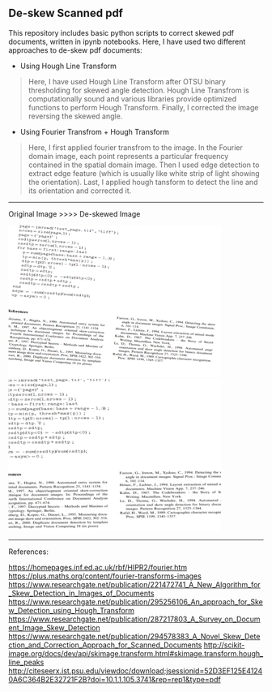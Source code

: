## De-skew Scanned pdf ##

This repository includes basic python scripts to correct skewed pdf documents, written in ipynb notebooks.
Here, I have used two different approaches to de-skew pdf documents:

* Using Hough Line Transform
 > Here, I have used Hough Line Transform after OTSU binary thresholding for skewed angle detection.
Hough Line Transfrom is computationally sound and various libraries provide optimized functions to perform Hough Transform.
Finally, I corrected the image reversing the skewed angle.



* Using Fourier Transfrom + Hough Transform
 > Here, I first applied fourier transfrom to the image. In the Fourier domain image, each point represents a particular frequency contained in the spatial domain image.
Then I used edge detection to extract edge feature (which is usually like  white strip of light showing the orientation).
Last, I applied hough tansform to detect the line and its orientation and corrected it.
***
Original Image >>>> De-skewed Image
<p>
<img src="https://github.com/Bidur-Khanal/De-skew-scanned-pdf/blob/master/images/25.png" width="420" height="300"> 
<img src="https://github.com/Bidur-Khanal/De-skew-scanned-pdf/blob/master/images/25%20corrected.png" width="420" height="300"> 
</p>

***
References:

https://homepages.inf.ed.ac.uk/rbf/HIPR2/fourier.htm
https://plus.maths.org/content/fourier-transforms-images
https://www.researchgate.net/publication/221472741_A_New_Algorithm_for_Skew_Detection_in_Images_of_Documents
https://www.researchgate.net/publication/295256106_An_approach_for_Skew_Detection_using_Hough_Transform 
https://www.researchgate.net/publication/287217803_A_Survey_on_Document_Image_Skew_Detection 
https://www.researchgate.net/publication/294578383_A_Novel_Skew_Detection_and_Correction_Approach_for_Scanned_Documents 
http://scikit-image.org/docs/dev/api/skimage.transform.html#skimage.transform.hough_line_peaks 
http://citeseerx.ist.psu.edu/viewdoc/download;jsessionid=52D3EF125E41240A6C364B2E32721F2B?doi=10.1.1.105.3741&rep=rep1&type=pdf
